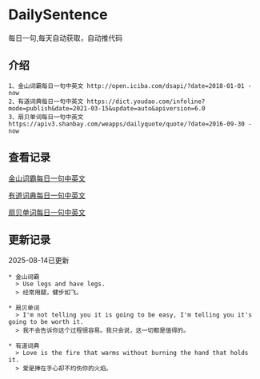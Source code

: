 # DailySentence

每日一句,每天自动获取，自动推代码

## 介绍

```
1、金山词霸每日一句中英文 http://open.iciba.com/dsapi/?date=2018-01-01 - now
2、有道词典每日一句中英文 https://dict.youdao.com/infoline?mode=publish&date=2021-03-15&update=auto&apiversion=6.0
3、扇贝单词每日一句中英文 https://apiv3.shanbay.com/weapps/dailyquote/quote/?date=2016-09-30 - now
```

## 查看记录

[金山词霸每日一句中英文](./data/iciba/)

[有道词典每日一句中英文](./data/youdao/)

[扇贝单词每日一句中英文](./data/shanbay/)

## 更新记录
2025-08-14已更新 
```
* 金山词霸
  > Use legs and have legs.
  > 经常用腿，健步如飞。

* 扇贝单词
  > I'm not telling you it is going to be easy, I'm telling you it's going to be worth it.
  > 我不会告诉你这个过程很容易。我只会说，这一切都是值得的。

* 有道词典
  > Love is the fire that warms without burning the hand that holds it.
  > 爱是捧在手心却不灼伤你的火焰。

```

